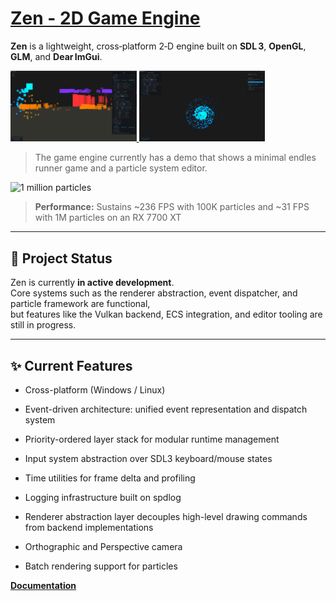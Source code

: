 # [Zen - 2D Game Engine](https://zengameengine.github.io/Zen/annotated.html)

**Zen** is a lightweight, cross‑platform 2‑D engine built on **SDL 3**, **OpenGL**, **GLM**, and **Dear ImGui**.

<div align="left">
  <a href="https://github.com/ZenGameEngine/Zen">
  <img src="https://github.com/kris-perezz/kris-perezz/blob/e1d9d553aa138b4d88194d87d2b508a229a21b46/images/zen-gamedemo.png" width="40%"/>
</a>
</a>
  <a href="https://github.com/kris-perezz/particle-system-editor">
  <img src="https://github.com/kris-perezz/kris-perezz/blob/e1d9d553aa138b4d88194d87d2b508a229a21b46/images/zen-particles.png" width="40%"/>
</a>
  
> The game engine currently has a demo that shows a minimal endles runner game and a particle system editor.

![1 million particles](https://github.com/kris-perezz/kris-perezz/blob/959c7cf20ce60dc45cd32dc8c5d31c6c2540905a/assets/Zen-1millionParticles.gif)
  
>  **Performance:** Sustains ~236 FPS with 100K particles and ~31 FPS with 1M particles on an RX 7700 XT

---  

## 🚧 Project Status

Zen is currently **in active development**.  
Core systems such as the renderer abstraction, event dispatcher, and particle framework are functional,  
but features like the Vulkan backend, ECS integration, and editor tooling are still in progress.

---

## ✨ Current Features

- Cross-platform (Windows / Linux)

- Event-driven architecture: unified event representation and dispatch system

- Priority-ordered layer stack for modular runtime management

- Input system abstraction over SDL3 keyboard/mouse states

- Time utilities for frame delta and profiling

- Logging infrastructure built on spdlog

- Renderer abstraction layer decouples high-level drawing commands from backend implementations

- Orthographic and Perspective camera

- Batch rendering support for particles

[**Documentation**](https://zengameengine.github.io/Zen/annotated.html)
